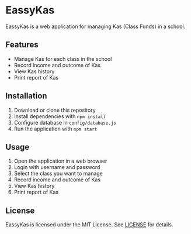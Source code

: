 # EassyKas

EassyKas is a web application for managing Kas (Class Funds) in a school.

## Features

* Manage Kas for each class in the school
* Record income and outcome of Kas
* View Kas history
* Print report of Kas

## Installation

1. Download or clone this repository
2. Install dependencies with `npm install`
3. Configure database in `config/database.js`
4. Run the application with `npm start`

## Usage

1. Open the application in a web browser
2. Login with username and password
3. Select the class you want to manage
4. Record income and outcome of Kas
5. View Kas history
6. Print report of Kas

## License

EassyKas is licensed under the MIT License. See [LICENSE](LICENSE) for details.
